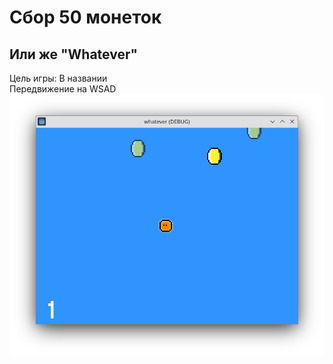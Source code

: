 # Сбор 50 монеток
## Или же "Whatever"
Цель игры: В названии <br>
Передвижение на WSAD
![Скриншот](https://github.com/egorvania1/whatever/blob/main/Screenshot_20250426_131130.png)
